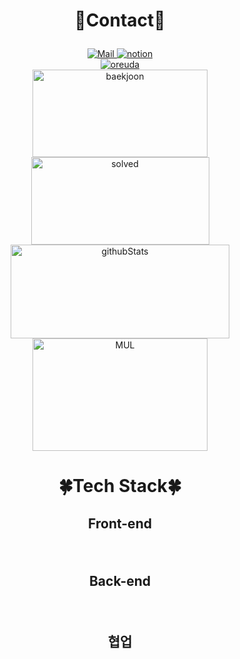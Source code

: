 <div  style = "display: flex;  align-items: center; flex-direction: column;  justify-content: center;" align = "center";>
  <div key="5">
    <h3 style ="font-size : 2em; font-weight:700;">💙Contact💙</h3>
    <div className=Preview_contactBadgeDiv__3demU>
      <a href=mailto:cjsdks518@naver.com target="_blank">
            <img
              src="https://img.shields.io/badge/Mail-6667AB?style=flat&logo=Gmail&logoColor=white"
              alt="Mail"
            />
          </a>
      <span></span>
      <a href=https://automatic-taker-f89.notion.site/293dd29d652e42699ad8c299036f6f43 target="_blank">
            <img src=https://img.shields.io/badge/Notion-000000?style=flat&logo=Notion&logoColor=white&link=https://automatic-taker-f89.notion.site/293dd29d652e42699ad8c299036f6f43/ alt="notion" />
          </a>
    </div>
  </div>
  
  <div key="6">
    <a href = "https://oreuda.kr/">
      <img
        src=https://oreuda.kr/api/v1/plant/card?nickname=eunjijilong
        alt="oreuda"
      />
    </a>
  </div>
  
  <div key="1">
    <img src=http://mazassumnida.wtf/api/v2/generate_badge?boj=cjsdks518 width="280" height="140" alt="baekjoon" />
    <img src=http://mazandi.herokuapp.com/api?handle=cjsdks518&theme=cold width="285" height="140" alt="solved" />
  </div>
  
  <div key="2">
    <img src=https://github-readme-stats.vercel.app/api?username=eunjijilong&show_icons=true&theme=gruvbox width="350" height="150" alt="githubStats" />
    <img src=https://github-readme-stats.vercel.app/api/top-langs/?username=eunjijilong&layout=compact&theme=merko width="280" height=180 alt="MUL" />
  </div>
  
  <div key="4">
  <h3 style ="font-size : 2em; font-weight:700;">🍀Tech Stack🍀</h3>
    <div ><h3 key=0 style ="font-size : 1.5em; font-weight:700;">Front-end</h3><div "><img
          key=27590.44854470071
          style = "margin: 5px 5px;"
          src=https://img.shields.io/badge/javascript-f1e05a?style=flat&logo=javascript&logoColor=white
          alt=""
        /> <img
          key=29668.300960112247
          style = "margin: 5px 5px;"
          src=https://img.shields.io/badge/typescript-31859c?style=flat&logo=typescript&logoColor=white
          alt=""
        /> <img
          key=441750.49521394435
          style = "margin: 5px 5px;"
          src=https://img.shields.io/badge/dart-98bad6?style=flat&logo=dart&logoColor=white
          alt=""
        /> <img
          key=862624.577193211
          style = "margin: 5px 5px;"
          src=https://img.shields.io/badge/vue.js-4FC08D?style=flat&logo=vue.js&logoColor=white
          alt=""
        /> <img
          key=964383.6338694005
          style = "margin: 5px 5px;"
          src=https://img.shields.io/badge/flutter-02569B?style=flat&logo=flutter&logoColor=white
          alt=""
        /> <img
          key=23592.349878208603
          style = "margin: 5px 5px;"
          src=https://img.shields.io/badge/next.js-000000?style=flat&logo=next.js&logoColor=white
          alt=""
        /> <img
          key=193144.0992413975
          style = "margin: 5px 5px;"
          src=https://img.shields.io/badge/react-61DAFB?style=flat&logo=react&logoColor=white
          alt=""
        /> <img
          key=903101.2341815998
          style = "margin: 5px 5px;"
          src=https://img.shields.io/badge/html5-e44b23?style=flat&logo=html5&logoColor=white
          alt=""
        /> <img
          key=338328.91765273485
          style = "margin: 5px 5px;"
          src=https://img.shields.io/badge/css-563d7c?style=flat&logo=css&logoColor=white
          alt=""
        /></div><h3 key=1 style ="font-size : 1.5em; font-weight:700;">Back-end</h3><div "><img
          key=798525.1894844556
          style = "margin: 5px 5px;"
          src=https://img.shields.io/badge/python-3581ba?style=flat&logo=python&logoColor=white
          alt=""
        /> <img
          key=581295.1540216806
          style = "margin: 5px 5px;"
          src=https://img.shields.io/badge/django-092E20?style=flat&logo=django&logoColor=white
          alt=""
        /></div><h3 key=2 style ="font-size : 1.5em; font-weight:700;">협업</h3><div "><img
          key=681466.7281701918
          style = "margin: 5px 5px;"
          src=https://img.shields.io/badge/figma-F24E1E?style=flat&logo=figma&logoColor=white
          alt=""
        /> <img
          key=190230.7800573453
          style = "margin: 5px 5px;"
          src=https://img.shields.io/badge/git-F05032?style=flat&logo=git&logoColor=white
          alt=""
        /> <img
          key=317829.9838076886
          style = "margin: 5px 5px;"
          src=https://img.shields.io/badge/jirasoftware-0052CC?style=flat&logo=jirasoftware&logoColor=white
          alt=""
        /></div></div>
  </div>
  
</div>
